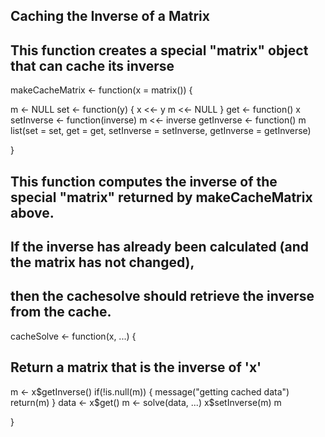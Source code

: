 ## Caching the Inverse of a Matrix

## This function creates a special "matrix" object that can cache its inverse

makeCacheMatrix <- function(x = matrix()) {
  
  m <- NULL
  set <- function(y) {
    x <<- y
    m <<- NULL
  }
  get <- function() x
  setInverse <- function(inverse) m <<- inverse
  getInverse <- function() m
  list(set = set, get = get,
       setInverse = setInverse,
       getInverse = getInverse)
  
}


## This function computes the inverse of the special "matrix" returned by makeCacheMatrix above. 
## If the inverse has already been calculated (and the matrix has not changed), 
## then the cachesolve should retrieve the inverse from the cache.

cacheSolve <- function(x, ...) {
  ## Return a matrix that is the inverse of 'x'
  m <- x$getInverse()
  if(!is.null(m)) {
    message("getting cached data")
    return(m)
  }
  data <- x$get()
  m <- solve(data, ...)
  x$setInverse(m)
  m
  
}
